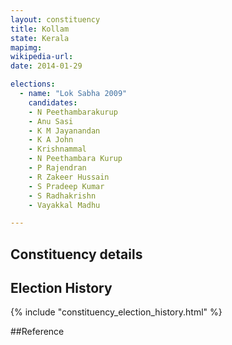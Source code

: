```yaml
---
layout: constituency
title: Kollam
state: Kerala
mapimg: 
wikipedia-url: 
date: 2014-01-29

elections: 
  - name: "Lok Sabha 2009"
    candidates: 
    - N Peethambarakurup 
    - Anu Sasi 
    - K M Jayanandan 
    - K A John 
    - Krishnammal 
    - N Peethambara Kurup 
    - P Rajendran 
    - R Zakeer Hussain 
    - S Pradeep Kumar 
    - S Radhakrishn 
    - Vayakkal Madhu 

---
```

## Constituency details


## Election History
{% include "constituency_election_history.html" %}

##Reference

